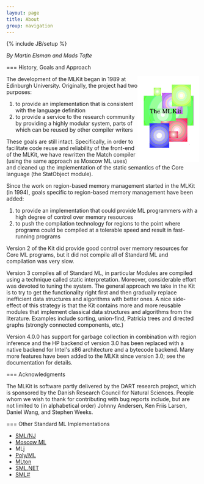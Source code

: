 ```yaml
---
layout: page
title: About
group: navigation
---
```

{% include JB/setup %}

_By Martin Elsman and Mads Tofte_

=== History, Goals and Approach

<img width="160" alt="Old logo" align="right" src="/images/Oldlogo.gif">

The development of the MLKit began in 1989 at Edinburgh
University. Originally, the project had two purposes:

1. to provide an implementation that is consistent with the language definition
2. to provide a service to the research community by providing a highly modular system, parts of which can be reused by other compiler writers

These goals are still intact. Specifically, in order to facilitate
code reuse and reliability of the front-end of the MLKit, we have
rewritten the Match compiler (using the same approach as Moscow ML
uses) and cleaned up the implementation of the static semantics of the
Core language (the StatObject module).

Since the work on region-based memory management started in the MLKit
(in 1994), goals specific to region-based memory management have been
added:

1. to provide an implementation that could provide ML programmers with a high degree of control over memory resources
2. to push the compilation technology for regions to the point where programs could be compiled at a tolerable speed and result in fast-running programs

Version 2 of the Kit did provide good control over memory resources
for Core ML programs, but it did not compile all of Standard ML and
compilation was very slow.

Version 3 compiles all of Standard ML, in particular Modules are
compiled using a technique called static interpretation. Moreover,
considerable effort was devoted to tuning the system. The general
approach we take in the Kit is to try to get the functionality right
first and then gradually replace inefficient data structures and
algorithms with better ones. A nice side-effect of this strategy is
that the Kit contains more and more reusable modules that implement
classical data structures and algorithms from the literature. Examples
include sorting, union-find, Patricia trees and directed graphs
(strongly connected components, etc.)

Version 4.0.0 has support for garbage collection in combination with
region inference and the HP backend of version 3.0 has been replaced
with a native backend for Intel's x86 architecture and a bytecode
backend. Many more features have been added to the MLKit since version
3.0; see the documentation for details.

=== Acknowledgments

The MLKit is software partly delivered by the DART research project,
which is sponsored by the Danish Research Council for Natural
Sciences.  People whom we wish to thank for contributing with bug
reports include, but are not limited to (in alphabetical order) Johnny
Andersen, Ken Friis Larsen, Daniel Wang, and Stephen Weeks.

=== Other Standard ML Implementations

* [SML/NJ](http://www.smlnj.org)
* [Moscow ML](http://www.itu.dk/~sestoft/mosml.html)
* MLj
* [Poly/ML](http://www.polyml.org/)
* [MLton](http://www.mlton.org)
* [SML.NET](http://www.cl.cam.ac.uk/research/tsg/SMLNET/)
* [SML#](http://www.pllab.riec.tohoku.ac.jp/smlsharp/)